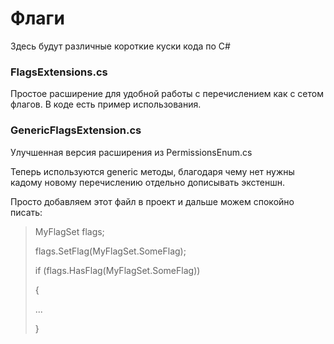 # Флаги
Здесь будут различные короткие куски кода по C#

### FlagsExtensions.cs
Простое расширение для удобной работы с перечислением как с сетом флагов.
В коде есть пример использования.

### GenericFlagsExtension.cs
Улучшенная версия расширения из PermissionsEnum.cs

Теперь используются generic методы, благодаря чему нет нужны кадому новому перечислению отдельно дописывать экстеншн.

Просто добавляем этот файл в проект и дальше можем спокойно писать:

>MyFlagSet flags;
>
>flags.SetFlag(MyFlagSet.SomeFlag);
>
>if (flags.HasFlag(MyFlagSet.SomeFlag))
>
>{
>
>    ...
>
>}

